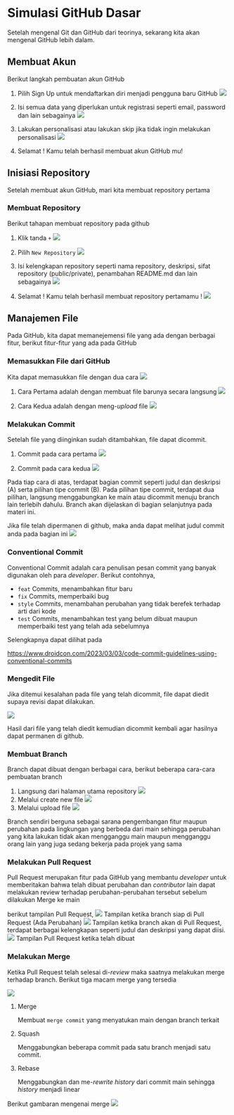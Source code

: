 # Simulasi GitHub Dasar

Setelah mengenal Git dan GitHub dari teorinya, sekarang kita akan mengenal GitHub lebih dalam.

## Membuat Akun
Berikut langkah pembuatan akun GitHub
  
  1. Pilih Sign Up untuk mendaftarkan diri menjadi pengguna baru GitHub
![](assets/materi-2/membuatAkun-1.jpeg)

2. Isi semua data yang diperlukan untuk registrasi seperti email, password dan lain sebagainya
![](assets/materi-2/membuatAkun-2.jpeg)

3. Lakukan personalisasi atau lakukan skip jika tidak ingin melakukan personalisasi
![](assets/materi-2/membuatAkun-3.jpeg)

4. Selamat ! Kamu telah berhasil membuat akun GitHub mu!

## Inisiasi Repository

Setelah membuat akun GitHub, mari kita membuat repository pertama

### Membuat Repository
Berikut tahapan membuat repository pada github

1. Klik tanda `+` 
![](assets/materi-2/membuatRepo-0.jpeg)

2. Pilih `New Repository`
![](assets/materi-2/membuatRepo-1.jpeg)

3. Isi kelengkapan repository seperti nama repository, deskripsi, sifat repository (public/private), penambahan README.md dan lain sebagainya
![](assets/materi-2/membuatRepo-2.jpeg)

4. Selamat ! Kamu telah berhasil membuat repository pertamamu !
![](assets/materi-2/membuatRepo-3.jpeg)

## Manajemen File

Pada GitHub, kita dapat memanejemensi file yang ada dengan berbagai fitur, berikut fitur-fitur yang ada pada GitHub

### Memasukkan File dari GitHub
Kita dapat memasukkan file dengan dua cara
![](assets/materi-2/addfile.jpeg)

1. Cara Pertama adalah dengan membuat file barunya secara langsung
   ![](assets/materi-2/createnewfile-1.jpeg)

2. Cara Kedua adalah dengan meng-*upload* file
    ![](assets/materi-2/uploadfile-1.jpeg)

### Melakukan Commit
Setelah file yang diinginkan sudah ditambahkan, file dapat dicommit.

1. Commit pada cara pertama
![](assets/materi-2/createnewfile-2.jpeg)

2. Commit pada cara kedua
![](assets/materi-2/uploadfile-2.jpeg)

Pada tiap cara di atas, terdapat bagian commit seperti judul dan deskripsi (A) serta pilihan tipe commit (B). Pada pilihan tipe commit, terdapat dua pilihan, langsung menggabungkan ke main atau dicommit menuju branch lain terlebih dahulu. Branch akan dijelaskan di bagian selanjutnya pada materi ini.

Jika file telah dipermanen di github, maka anda dapat melihat judul commit anda pada bagian ini
![](assets/materi-2/commited.jpeg)

### Conventional Commit 
Conventional Commit adalah cara penulisan pesan commit yang banyak digunakan oleh para *developer*. Berikut contohnya,
- `feat` Commits, menambahkan fitur baru
- `fix` Commits, memperbaiki bug
- `style` Commits, menambahan perubahan yang tidak berefek terhadap arti dari kode
- `test` Commits, menambahkan test yang belum dibuat maupun memperbaiki test yang telah ada sebelumnya

Selengkapnya dapat dilihat pada 

https://www.droidcon.com/2023/03/03/code-commit-guidelines-using-conventional-commits

### Mengedit File
Jika ditemui kesalahan pada file yang telah dicommit, file dapat diedit supaya revisi dapat dilakukan.

![](assets/materi-2/editfile.jpeg)

Hasil dari file yang telah diedit kemudian dicommit kembali agar hasilnya dapat permanen di github.

### Membuat Branch
Branch dapat dibuat dengan berbagai cara, berikut beberapa cara-cara pembuatan branch

1. Langsung dari halaman utama repository
   ![](assets/materi-2/newbranch.jpeg)
2. Melalui create new file
![](assets/materi-2/newbranch-throughnewfile.jpeg)
3. Melalui upload file
![](assets/materi-2/newbranch-throughuploadfile.jpeg)

Branch sendiri berguna sebagai sarana pengembangan fitur maupun perubahan pada lingkungan yang berbeda dari main sehingga perubahan yang kita lakukan tidak akan mengganggu main maupun mengganggu orang lain yang juga sedang bekerja pada projek yang sama

### Melakukan Pull Request
Pull Request merupakan fitur pada GitHub yang membantu *developer* untuk memberitakan bahwa telah dibuat perubahan dan *contributor* lain dapat melakukan review terhadap perubahan-perubahan tersebut sebelum dilakukan Merge ke main 

berikut tampilan Pull Request,
![](assets/materi-2/pullrequest-1.jpeg)
Tampilan ketika branch siap di Pull Request (Ada Perubahan)
![](assets/materi-2/pullrequest-2.jpeg)
Tampilan ketika branch akan di Pull Request, terdapat berbagai kelengkapan seperti judul dan deskripsi yang dapat diisi.
![](assets/materi-2/pullrequest-3.jpeg)
Tampilan Pull Request ketika telah dibuat

### Melakukan Merge
Ketika Pull Request telah selesai di-*review* maka saatnya melakukan merge terhadap branch. Berikut tiga macam merge yang tersedia

![](assets/materi-2/merge.jpeg)


1. Merge 
   
   Membuat `merge commit` yang menyatukan main dengan branch terkait

2. Squash
   
   Menggabungkan beberapa commit pada satu branch menjadi satu commit.

3. Rebase
   
   Menggabungkan dan me-*rewrite* *history* dari commit main sehingga *history* menjadi linear 

Berikut gambaran mengenai merge
![](assets/materi-2/mergeAnalogy.png)